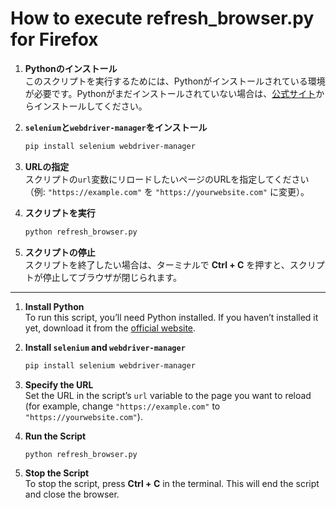 # How to execute refresh_browser.py for Firefox

1. **Pythonのインストール**  
このスクリプトを実行するためには、Pythonがインストールされている環境が必要です。Pythonがまだインストールされていない場合は、[公式サイト](https://www.python.org/downloads/)からインストールしてください。 

2. **`selenium`と`webdriver-manager`をインストール**  
 
   ```bash
   pip install selenium webdriver-manager
   ```
 
3. **URLの指定**  
   スクリプトの`url`変数にリロードしたいページのURLを指定してください（例: `"https://example.com"` を `"https://yourwebsite.com"` に変更）。

3. **スクリプトを実行**  
   ```bash
   python refresh_browser.py
   ```

4. **スクリプトの停止**  
スクリプトを終了したい場合は、ターミナルで **Ctrl + C** を押すと、スクリプトが停止してブラウザが閉じられます。

-----------
1. **Install Python**  
   To run this script, you’ll need Python installed. If you haven’t installed it yet, download it from the [official website](https://www.python.org/downloads/).

2. **Install `selenium` and `webdriver-manager`**  

   ```bash
   pip install selenium webdriver-manager
   ```

3. **Specify the URL**  
   Set the URL in the script’s `url` variable to the page you want to reload (for example, change `"https://example.com"` to `"https://yourwebsite.com"`).

4. **Run the Script**  
   ```bash
   python refresh_browser.py
   ```

5. **Stop the Script**  
   To stop the script, press **Ctrl + C** in the terminal. This will end the script and close the browser.
